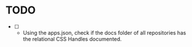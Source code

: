 # TODO

- [ ] - Using the apps.json, check if the docs folder of all repositories has the relational CSS Handles documented.
